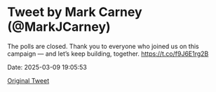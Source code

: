 # Tweet by Mark Carney (@MarkJCarney)

The polls are closed. Thank you to everyone who joined us on this campaign — and let’s keep building, together. https://t.co/f9J6E1rg2B

Date: 2025-03-09 19:05:53

[Original Tweet](https://x.com/MarkJCarney/status/1898812504438108480)
